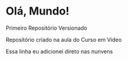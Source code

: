 # Olá, Mundo!
 Primeiro Repositório Versionado

 Repositório criado na aula do Curso em Vídeo

Essa linha eu adicionei direto nas nunvens
